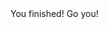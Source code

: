 <div id="id">You finished! Go you!</div>

<script>
var elem = document.getElementById('finished');

if (elem.style.left == "0px") {
  console.log("Finish.md")
}
</script>
